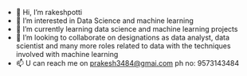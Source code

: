 - 👋 Hi, I’m rakeshpotti
- 👀 I’m interested in Data Science and machine learning 
- 🌱 I’m currently learning data science and machine learning projects
- 💞️ I’m looking to collaborate on designations as data analyst, data scientist and many more roles related to data with the techniques involved with machine learning
- 📫 U can reach me on prakesh3484@gmai.com  ph no: 9573143484

<!---
rakeshpotti123/rakeshpotti123 is a ✨ special ✨ repository because its `README.md` (this file) appears on your GitHub profile.
You can click the Preview link to take a look at your changes.
--->
